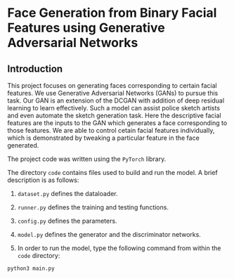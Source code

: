 # Face Generation from Binary Facial Features using Generative Adversarial Networks

## Introduction
This project focuses on generating faces corresponding to certain facial features. We use Generative Adversarial Networks (GANs) to pursue this task. Our GAN is an extension of the DCGAN with addition of deep residual learning to learn effectively. Such a model can assist police sketch artists and even automate the sketch generation task. Here the descriptive facial features are the inputs to the GAN which generates a face corresponding to those features. We are able to control cetain facial features individually, which is demonstrated by tweaking a particular feature in the face generated.  

The project code was written using the ```PyTorch``` library.

The directory ```code``` contains files used to build and run the model. A brief description is as follows:
1. ```dataset.py``` defines the dataloader.

2. ```runner.py``` defines the training and testing functions.

3. ```config.py``` defines the parameters.

4. ```model.py``` defines the generator and the discriminator networks.

5. In order to run the model, type the following command from within the ```code``` directory:
```
python3 main.py
```
